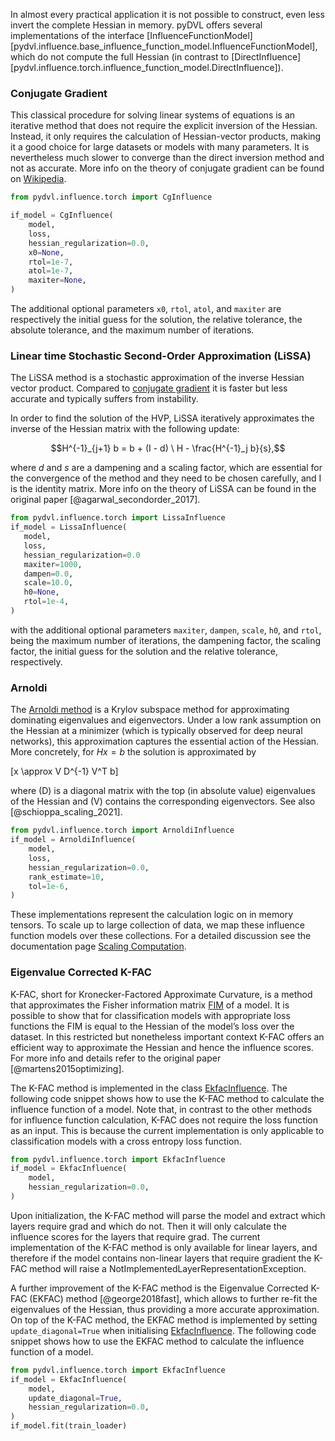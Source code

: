 In almost every practical application it is not possible to construct, even less
invert the complete Hessian in memory. pyDVL offers several implementations of the interface
[InfluenceFunctionModel][pydvl.influence.base_influence_function_model.InfluenceFunctionModel], which do not compute
the full Hessian (in contrast to [DirectInfluence][pydvl.influence.torch.influence_function_model.DirectInfluence]).


### Conjugate Gradient

This classical procedure for solving linear systems of equations is an iterative
method that does not require the explicit inversion of the Hessian. Instead, it
only requires the calculation of Hessian-vector products, making it a good
choice for large datasets or models with many parameters. It is nevertheless
much slower to converge than the direct inversion method and not as accurate.
More info on the theory of conjugate gradient can be found on
[Wikipedia](https://en.wikipedia.org/wiki/Conjugate_gradient_method).

```python
from pydvl.influence.torch import CgInfluence

if_model = CgInfluence(
    model,
    loss,
    hessian_regularization=0.0,
    x0=None,
    rtol=1e-7,
    atol=1e-7,
    maxiter=None,
)
```

The additional optional parameters `x0`, `rtol`, `atol`, and `maxiter` are
respectively the initial guess for the solution, the relative
tolerance, the absolute tolerance, and the maximum number of iterations.


### Linear time Stochastic Second-Order Approximation (LiSSA)

The LiSSA method is a stochastic approximation of the inverse Hessian vector
product. Compared to [conjugate gradient](#conjugate-gradient)
it is faster but less accurate and typically suffers from instability.

In order to find the solution of the HVP, LiSSA iteratively approximates the
inverse of the Hessian matrix with the following update:

$$H^{-1}_{j+1} b = b + (I - d) \ H - \frac{H^{-1}_j b}{s},$$

where $d$ and $s$ are a dampening and a scaling factor, which are essential
for the convergence of the method and they need to be chosen carefully, and I
is the identity matrix. More info on the theory of LiSSA can be found in the
original paper [@agarwal_secondorder_2017].


```python
from pydvl.influence.torch import LissaInfluence
if_model = LissaInfluence(
   model,
   loss,
   hessian_regularization=0.0 
   maxiter=1000,
   dampen=0.0,
   scale=10.0,
   h0=None,
   rtol=1e-4,
)
```

with the additional optional parameters `maxiter`, `dampen`, `scale`, `h0`, and
`rtol`,
being the maximum number of iterations, the dampening factor, the scaling
factor, the initial guess for the solution and the relative tolerance,
respectively.

### Arnoldi

The [Arnoldi method](https://en.wikipedia.org/wiki/Arnoldi_iteration) is a
Krylov subspace method for approximating dominating eigenvalues and
eigenvectors. Under a low rank assumption on the Hessian at a minimizer (which
is typically observed for deep neural networks), this approximation captures the
essential action of the Hessian. More concretely, for $Hx=b$ the solution is
approximated by

\[x \approx V D^{-1} V^T b\]

where \(D\) is a diagonal matrix with the top (in absolute value) eigenvalues of
the Hessian and \(V\) contains the corresponding eigenvectors. See also
[@schioppa_scaling_2021].

```python
from pydvl.influence.torch import ArnoldiInfluence
if_model = ArnoldiInfluence(
    model,
    loss,
    hessian_regularization=0.0,
    rank_estimate=10,
    tol=1e-6,
)
```
These implementations represent the calculation logic on in memory tensors. To scale up to large collection
of data, we map these influence function models over these collections. For a detailed discussion see the
documentation page [Scaling Computation](scaling_computation.md).

### Eigenvalue Corrected K-FAC

K-FAC, short for Kronecker-Factored Approximate Curvature, is a method that approximates the Fisher information matrix [FIM](https://en.wikipedia.org/wiki/Fisher_information) of a model. It is possible to show that for classification models with appropriate loss functions the FIM is equal to the Hessian of the model’s loss over the dataset. In this restricted but nonetheless important context K-FAC offers an efficient way to approximate the Hessian and hence the influence scores. 
For more info and details refer to the original paper [@martens2015optimizing].

The K-FAC method is implemented in the class [EkfacInfluence](pydvl/influence/torch/influence_function_model.py). The following code snippet shows how to use the K-FAC method to calculate the influence function of a model. Note that, in contrast to the other methods for influence function calculation, K-FAC does not require the loss function as an input. This is because the current implementation is only applicable to classification models with a cross entropy loss function. 

```python
from pydvl.influence.torch import EkfacInfluence
if_model = EkfacInfluence(
    model,
    hessian_regularization=0.0,
)
```
Upon initialization, the K-FAC method will parse the model and extract which layers require grad and which do not. Then it will only calculate the influence scores for the layers that require grad. The current implementation of the K-FAC method is only available for linear layers, and therefore if the model contains non-linear layers that require gradient the K-FAC method will raise a NotImplementedLayerRepresentationException.

A further improvement of the K-FAC method is the Eigenvalue Corrected K-FAC (EKFAC) method [@george2018fast], which allows to further re-fit the eigenvalues of the Hessian, thus providing a more accurate approximation. On top of the K-FAC method, the EKFAC method is implemented by setting `update_diagonal=True` when initialising [EkfacInfluence](pydvl/influence/torch/influence_function_model.py). The following code snippet shows how to use the EKFAC method to calculate the influence function of a model. 

```python
from pydvl.influence.torch import EkfacInfluence
if_model = EkfacInfluence(
    model,
    update_diagonal=True,
    hessian_regularization=0.0,
)
if_model.fit(train_loader)
```